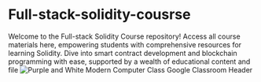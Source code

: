 # Full-stack-solidity-cousrse
Welcome to the Full-stack Solidity Course repository! Access all course materials here, empowering students with comprehensive resources for learning Solidity. Dive into smart contract development and blockchain programming with ease, supported by a wealth of educational content and file
![Purple and White Modern Computer Class Google Classroom Header](https://github.com/INIEMEM/Full-stack-solidity-cousrse/assets/71082545/ea7a4722-9ec6-4287-8f98-7b29d7610df3)
